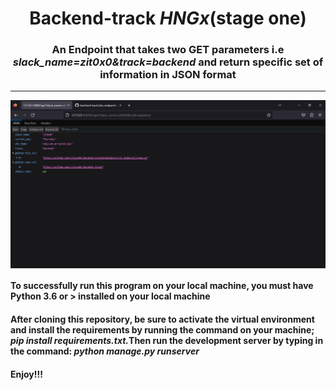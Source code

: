 <h1 align="center">Backend-track <em>HNGx</em>(stage one)</h1>
<h3 align="center">An Endpoint that takes two GET parameters i.e <em>slack_name=zit0x0&track=backend</em> and return specific set of information in JSON format</h3>
<hr>
<img src="api.png" align="center" />
<h4>To successfully run this program on your local machine, you must have Python 3.6 or > installed on your local machine</h4>
<h4>After cloning this repository, be sure to activate the virtual environment and install the requirements by running the command on your machine; <em>pip install requirements.txt.</em>Then run the development server by typing in the command: <em>python manage.py runserver</em></h4>
<h4><b>Enjoy!!!</b></h4>
